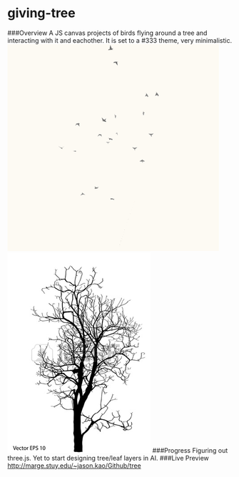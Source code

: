 # giving-tree

###Overview
A JS canvas projects of birds flying around a tree and interacting with it and eachother. It is set to a #333 theme, 
very minimalistic.<br>
<img src="img/ex00-bird_still.png" style="display:inline;width:250px,height:auto">
<img src="img/tree-t01.jpg" style="display:inline;width:100px,height:auto">
###Progress
Figuring out three.js. Yet to start designing tree/leaf layers in AI. 
###Live Preview
http://marge.stuy.edu/~jason.kao/Github/tree
